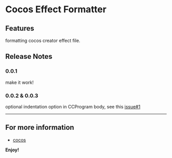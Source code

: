 # Cocos Effect Formatter

## Features

formatting cocos creator effect file.

## Release Notes

### 0.0.1

make it work!

### 0.0.2 & 0.0.3

optional indentation option in CCProgram body, see this [issue#1](https://github.com/x1phyr/cocos-effect-formatter/issues/1)

---

## For more information

-   [cocos](https://www.cocos.com/)

**Enjoy!**
